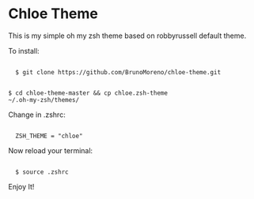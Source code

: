 # Chloe Theme

This is my simple oh my zsh theme based on robbyrussell default theme.

<p>To install: </p>


<code>
  $ git clone https://github.com/BrunoMoreno/chloe-theme.git

  $ cd chloe-theme-master && cp chloe.zsh-theme ~/.oh-my-zsh/themes/
</code>

<p>Change in .zshrc:</p>
<code>
  ZSH_THEME = "chloe"
</code>

<p>Now reload your terminal:</p>
<code>
  $ source .zshrc
</code>


<p>Enjoy It!</p>